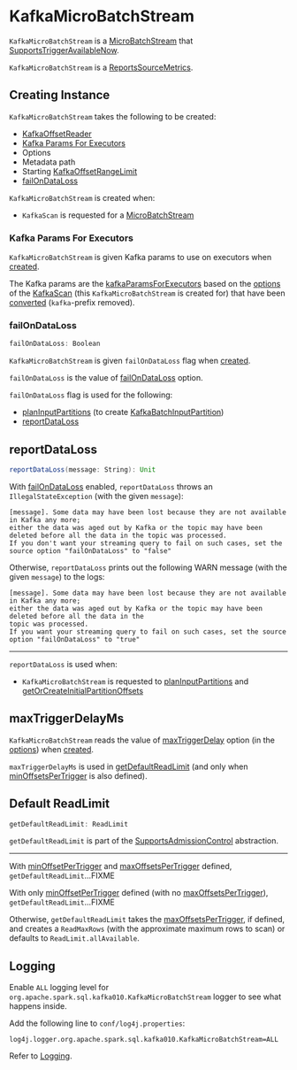 # KafkaMicroBatchStream

`KafkaMicroBatchStream` is a [MicroBatchStream](../../MicroBatchStream.md) that [SupportsTriggerAvailableNow](../../SupportsTriggerAvailableNow.md).

`KafkaMicroBatchStream` is a [ReportsSourceMetrics](../../ReportsSourceMetrics.md).

## Creating Instance

`KafkaMicroBatchStream` takes the following to be created:

* <span id="kafkaOffsetReader"> [KafkaOffsetReader](KafkaOffsetReader.md)
* [Kafka Params For Executors](#executorKafkaParams)
* <span id="options"> Options
* <span id="metadataPath"> Metadata path
* <span id="startingOffsets"> Starting [KafkaOffsetRangeLimit](KafkaOffsetRangeLimit.md)
* [failOnDataLoss](#failOnDataLoss)

`KafkaMicroBatchStream` is created when:

* `KafkaScan` is requested for a [MicroBatchStream](KafkaScan.md#toMicroBatchStream)

### <span id="executorKafkaParams"> Kafka Params For Executors

`KafkaMicroBatchStream` is given Kafka params to use on executors when [created](#creating-instance).

The Kafka params are the [kafkaParamsForExecutors](KafkaSourceProvider.md#kafkaParamsForExecutors) based on the [options](KafkaScan.md#options) of the [KafkaScan](KafkaScan.md) (this `KafkaMicroBatchStream` is created for) that have been [converted](KafkaSourceProvider.md#convertToSpecifiedParams) (`kafka`-prefix removed).

### <span id="failOnDataLoss"> failOnDataLoss

```scala
failOnDataLoss: Boolean
```

`KafkaMicroBatchStream` is given `failOnDataLoss` flag when [created](#creating-instance).

`failOnDataLoss` is the value of [failOnDataLoss](options.md#failOnDataLoss) option.

`failOnDataLoss` flag is used for the following:

* [planInputPartitions](#planInputPartitions) (to create [KafkaBatchInputPartition](KafkaBatchInputPartition.md#failOnDataLoss))
* [reportDataLoss](#reportDataLoss)

## <span id="reportDataLoss"> reportDataLoss

```scala
reportDataLoss(message: String): Unit
```

With [failOnDataLoss](#failOnDataLoss) enabled, `reportDataLoss` throws an `IllegalStateException` (with the given `message`):

```text
[message]. Some data may have been lost because they are not available in Kafka any more;
either the data was aged out by Kafka or the topic may have been deleted before all the data in the topic was processed.
If you don't want your streaming query to fail on such cases, set the source option "failOnDataLoss" to "false"
```

Otherwise, `reportDataLoss` prints out the following WARN message (with the given `message`) to the logs:

```text
[message]. Some data may have been lost because they are not available in Kafka any more;
either the data was aged out by Kafka or the topic may have been deleted before all the data in the
topic was processed.
If you want your streaming query to fail on such cases, set the source option "failOnDataLoss" to "true"
```

---

`reportDataLoss` is used when:

* `KafkaMicroBatchStream` is requested to [planInputPartitions](#planInputPartitions) and [getOrCreateInitialPartitionOffsets](#getOrCreateInitialPartitionOffsets)

## <span id="maxTriggerDelayMs"> maxTriggerDelayMs

`KafkaMicroBatchStream` reads the value of [maxTriggerDelay](options.md#maxtriggerdelay) option (in the [options](#options)) when [created](#creating-instance).

`maxTriggerDelayMs` is used in [getDefaultReadLimit](#getDefaultReadLimit) (and only when [minOffsetsPerTrigger](options.md#minOffsetsPerTrigger) is also defined).

## <span id="getDefaultReadLimit"> Default ReadLimit

```scala
getDefaultReadLimit: ReadLimit
```

`getDefaultReadLimit` is part of the [SupportsAdmissionControl](../../SupportsAdmissionControl.md#getDefaultReadLimit) abstraction.

---

With [minOffsetPerTrigger](#minOffsetPerTrigger) and [maxOffsetsPerTrigger](#maxOffsetsPerTrigger) defined, `getDefaultReadLimit`...FIXME

With only [minOffsetPerTrigger](#minOffsetPerTrigger) defined (with no [maxOffsetsPerTrigger](#maxOffsetsPerTrigger)), `getDefaultReadLimit`...FIXME

Otherwise, `getDefaultReadLimit` takes the [maxOffsetsPerTrigger](#maxOffsetsPerTrigger), if defined, and creates a `ReadMaxRows` (with the approximate maximum rows to scan) or defaults to `ReadLimit.allAvailable`.

## Logging

Enable `ALL` logging level for `org.apache.spark.sql.kafka010.KafkaMicroBatchStream` logger to see what happens inside.

Add the following line to `conf/log4j.properties`:

```text
log4j.logger.org.apache.spark.sql.kafka010.KafkaMicroBatchStream=ALL
```

Refer to [Logging](../../spark-logging.md).
